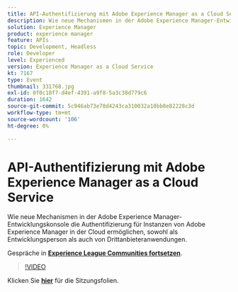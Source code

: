 ```yaml
---
title: API-Authentifizierung mit Adobe Experience Manager as a Cloud Service
description: Wie neue Mechanismen in der Adobe Experience Manager-Entwicklungskonsole die Authentifizierung für Instanzen von Adobe Experience Manager in der Cloud ermöglichen, sowohl als Entwicklungsperson als auch von Drittanbieteranwendungen. Diese Sitzung wurde im Rahmen des Adobe Developers Live-Inhaltsereignisses durchgeführt.
solution: Experience Manager
product: experience manager
feature: APIs
topic: Development, Headless
role: Developer
level: Experienced
version: Experience Manager as a Cloud Service
kt: 7167
type: Event
thumbnail: 331768.jpg
exl-id: 0f0c18f7-d4ef-4391-a9f8-5a3c38d779c6
duration: 1642
source-git-commit: 5c946ab73e78d4243ca310032a10bb8e82228c3d
workflow-type: tm+mt
source-wordcount: '106'
ht-degree: 0%

---
```


# API-Authentifizierung mit Adobe Experience Manager as a Cloud Service

Wie neue Mechanismen in der Adobe Experience Manager-Entwicklungskonsole die Authentifizierung für Instanzen von Adobe Experience Manager in der Cloud ermöglichen, sowohl als Entwicklungsperson als auch von Drittanbieteranwendungen.

Gespräche in **[Experience League Communities fortsetzen](https://adobe.ly/36Yd3v6)**.

>[!VIDEO](https://video.tv.adobe.com/v/331768/?quality=12&learn=on&hidetitle=true)

Klicken Sie **[hier](/help/adobe-developers-live/assets/api-authentication.pdf)** für die Sitzungsfolien.
